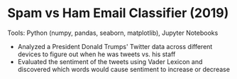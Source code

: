# Spam vs Ham Email Classifier (2019)
Tools: Python (numpy, pandas, seaborn, matplotlib), Jupyter Notebooks

* Analyzed a President Donald Trumps' Twitter data across different devices to figure out when he was tweets vs. his staff
* Evaluated the sentiment of the tweets using Vader Lexicon and discovered which words would cause sentiment to increase or decrease
